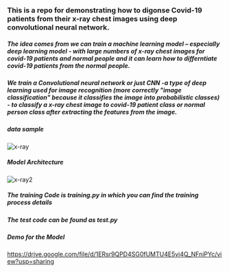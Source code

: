 ### This is a repo for demonstrating how to digonse Covid-19 patients from their x-ray chest images using deep convolutional neural network.

##### The idea comes from we can train a machine learning model – especially deep learning model -  with large numbers of x-ray chest images for covid-19 patients and normal people and it can learn how to differntiate covid-19 patients from the normal people.

##### We train a Convolutional neural network or just CNN -a type of deep learning used for image recognition (more correctly "image classification" because it classifies the image into probabilistic classes) - to classify a x-ray chest image to covid-19 patient class or normal person class after extracting the features from the image.


##### data sample
![x-ray](https://user-images.githubusercontent.com/47028466/113564043-f89ee600-9608-11eb-9a14-7793537a87b8.JPG)


##### Model Architecture
![x-ray2](https://user-images.githubusercontent.com/47028466/113566631-5e8d6c80-960d-11eb-943d-2fca4b6091e2.JPG)

##### The training Code is training.py in which you can find the training process details
##### The test code can be found as test.py

##### Demo for the Model

https://drive.google.com/file/d/1ERsr9QPD4SG0fUMTU4E5vi4Q_NFniPYc/view?usp=sharing
